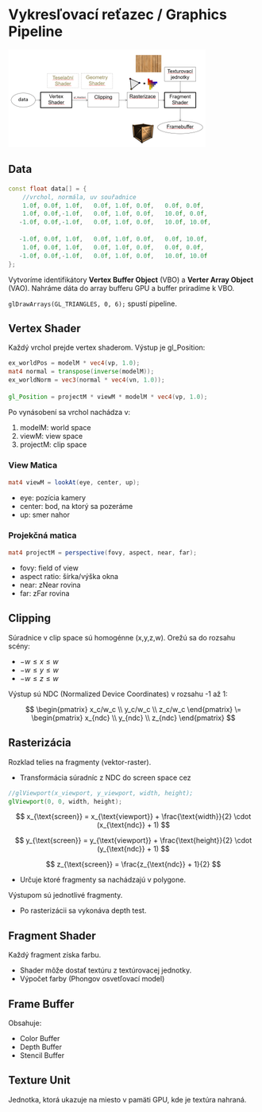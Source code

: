 # Vykresľovací reťazec / Graphics Pipeline

![pipeline](assets/graphics-pipeline.png)

## Data

```cpp
const float data[] = {
    //vrchol, normála, uv souřadnice
    1.0f, 0.0f, 1.0f,   0.0f, 1.0f, 0.0f,   0.0f, 0.0f,
    1.0f, 0.0f,-1.0f,   0.0f, 1.0f, 0.0f,   10.0f, 0.0f,
   -1.0f, 0.0f,-1.0f,   0.0f, 1.0f, 0.0f,   10.0f, 10.0f,
 
   -1.0f, 0.0f, 1.0f,   0.0f, 1.0f, 0.0f,   0.0f, 10.0f,
    1.0f, 0.0f, 1.0f,   0.0f, 1.0f, 0.0f,   0.0f, 0.0f,
   -1.0f, 0.0f,-1.0f,   0.0f, 1.0f, 0.0f,   10.0f, 10.0f
};
```
Vytvoríme identifikátory **Vertex Buffer Object** (VBO) a **Verter Array Object** (VAO). Nahráme dáta do array bufferu GPU a buffer priradíme k VBO. 

`glDrawArrays(GL_TRIANGLES, 0, 6);` spustí pipeline.

## Vertex Shader
Každý vrchol prejde vertex shaderom. Výstup je gl_Position:
```glsl
ex_worldPos = modelM * vec4(vp, 1.0);
mat4 normal = transpose(inverse(modelM));
ex_worldNorm = vec3(normal * vec4(vn, 1.0));

gl_Position = projectM * viewM * modelM * vec4(vp, 1.0);
```
Po vynásobení sa vrchol nachádza v:
1. modelM: world space
2. viewM: view space
3. projectM: clip space

### View Matica
```glsl
mat4 viewM = lookAt(eye, center, up);
```
- eye: pozícia kamery
- center: bod, na ktorý sa pozeráme
- up: smer nahor

### Projekčná matica
```glsl
mat4 projectM = perspective(fovy, aspect, near, far);
```
- fovy: field of view
- aspect ratio: šírka/výška okna
- near: zNear rovina
- far: zFar rovina

## Clipping
Súradnice v clip space sú homogénne (x,y,z,w). Orežú sa do rozsahu scény:
- $-w \leq x \leq w$
- $-w \leq y \leq w$
- $-w \leq z \leq w$

Výstup sú NDC (Normalized Device Coordinates) v rozsahu -1 až 1:

$$
\begin{pmatrix}
x_c/w_c \\
y_c/w_c \\
z_c/w_c
\end{pmatrix}
\= 
\begin{pmatrix}
x_{ndc} \\
y_{ndc} \\
z_{ndc}
\end{pmatrix}
$$

## Rasterizácia
Rozklad telies na fragmenty (vektor-raster). 

- Transformácia súradníc z NDC do screen space cez 
```glsl
//glViewport(x_viewport, y_viewport, width, height);
glViewport(0, 0, width, height);
```
$$
x_{\text{screen}} = x_{\text{viewport}} + \frac{\text{width}}{2} \cdot (x_{\text{ndc}} + 1)
$$

$$
y_{\text{screen}} = y_{\text{viewport}} + \frac{\text{height}}{2} \cdot (y_{\text{ndc}} + 1)
$$

$$
z_{\text{screen}} = \frac{z_{\text{ndc}} + 1}{2}
$$

- Určuje ktoré fragmenty sa nachádzajú v polygone.

Výstupom sú jednotlivé fragmenty.

- Po rasterizácii sa vykonáva depth test.

## Fragment Shader
Každý fragment získa farbu.
- Shader môže dostať textúru z textúrovacej jednotky.
- Výpočet farby (Phongov osvetľovací model)

## Frame Buffer
Obsahuje:
- Color Buffer
- Depth Buffer
- Stencil Buffer

## Texture Unit
Jednotka, ktorá ukazuje na miesto v pamäti GPU, kde je textúra nahraná.